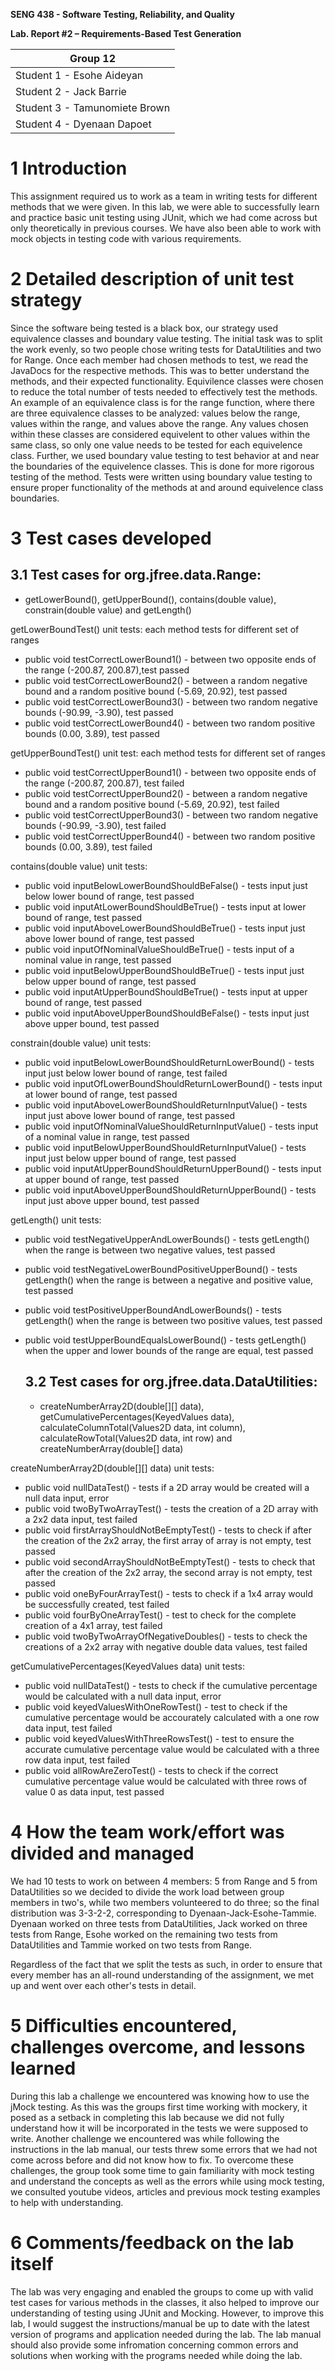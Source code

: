 **SENG 438 - Software Testing, Reliability, and Quality**

**Lab. Report \#2 – Requirements-Based Test Generation**

| Group 12 |     
| -------------- |
| Student 1 - Esohe Aideyan |   
| Student 2 - Jack Barrie   |   
| Student 3 - Tamunomiete Brown |   
| Student 4 - Dyenaan Dapoet|   

# 1 Introduction

This assignment required us to work as a team in writing tests for different methods that we were given. In this lab, we were able to successfully learn and practice basic unit testing using JUnit, which we had come across but only theoretically in previous courses. We have also been able to work with mock objects in testing code with various requirements.

# 2 Detailed description of unit test strategy

Since the software being tested is a black box, our strategy used equivalence classes and boundary value testing. The initial task was to split the work evenly, so two 
people chose writing tests for DataUtilities and two for Range. Once each member had chosen methods to test, we read the JavaDocs for the respective methods. This was 
to better understand the methods, and their expected functionality. Equivilence classes were chosen to reduce the total number of tests needed to effectively test the 
methods. An example of an equivalence class is for the range function, where there are three equivalence classes to be analyzed: values below the range, values within 
the range, and values above the range. Any values chosen within these classes are considered equivelent to other values within the same class, so only one value needs
to be tested for each equivelence class. Further, we used boundary value testing to test behavior at and near the boundaries of the equivelence classes. This is done 
for more rigorous testing of the method. Tests were written using boundary value testing to ensure proper functionality of the methods at and around equivelence class 
boundaries. 

# 3 Test cases developed

  ## 3.1 Test cases for org.jfree.data.Range:
  * getLowerBound(), getUpperBound(), contains(double value), constrain(double value) and getLength()
<!-- Summarily,
- all tests for getLowerBound() successfully run with no errors or failures.
- tests for getUpperBound() runs with no errors but all failures (due to wrong source code). -->

getLowerBoundTest() unit tests:
each method tests for different set of ranges
- public void testCorrectLowerBound1() - between two opposite ends of the range (-200.87, 200.87),test passed
- public void testCorrectLowerBound2() - between a random negative bound and a random positive bound (-5.69, 20.92), test passed
- public void testCorrectLowerBound3() - between two random negative bounds (-90.99, -3.90), test passed
- public void testCorrectLowerBound4() - between two random positive bounds (0.00, 3.89), test passed

getUpperBoundTest() unit test:
each method tests for different set of ranges
- public void testCorrectUpperBound1() - between two opposite ends of the range (-200.87, 200.87), test failed
- public void testCorrectUpperBound2() - between a random negative bound and a random positive bound (-5.69, 20.92), test failed
- public void testCorrectUpperBound3() - between two random negative bounds (-90.99, -3.90), test failed
- public void testCorrectUpperBound4() - between two random positive bounds (0.00, 3.89), test failed

contains(double value) unit tests:
 - public void inputBelowLowerBoundShouldBeFalse() - tests input just below lower bound of range, test passed
 - public void inputAtLowerBoundShouldBeTrue() - tests input at lower bound of range, test passed
 - public void inputAboveLowerBoundShouldBeTrue() - tests input just above lower bound of range, test passed
 - public void inputOfNominalValueShouldBeTrue() - tests input of a nominal value in range, test passed
 - public void inputBelowUpperBoundShouldBeTrue() - tests input just below upper bound of range, test passed
 - public void inputAtUpperBoundShouldBeTrue() - tests input at upper bound of range, test passed
 - public void inputAboveUpperBoundShouldBeFalse() - tests input just above upper bound, test passed

constrain(double value) unit tests:
 - public void inputBelowLowerBoundShouldReturnLowerBound() - tests input just below lower bound of range, test failed
 - public void inputOfLowerBoundShouldReturnLowerBound() - tests input at lower bound of range, test passed
 - public void inputAboveLowerBoundShouldReturnInputValue() - tests input just above lower bound of range, test passed
 - public void inputOfNominalValueShouldReturnInputValue() - tests input of a nominal value in range, test passed
 - public void inputBelowUpperBoundShouldReturnInputValue() - tests input just below upper bound of range, test passed
 - public void inputAtUpperBoundShouldReturnUpperBound() - tests input at upper bound of range, test passed
 - public void inputAboveUpperBoundShouldReturnUpperBound() - tests input just above upper bound, test passed

getLength() unit tests:
- public void testNegativeUpperAndLowerBounds() - tests getLength() when the range is between two negative values, test passed
- public void testNegativeLowerBoundPositiveUpperBound() - tests getLength() when the range is between a negative and positive value, test passed
- public void testPositiveUpperBoundAndLowerBounds() - tests getLength() when the range is between two positive values, test passed
- public void testUpperBoundEqualsLowerBound() - tests getLength() when the upper and lower bounds of the range are equal, test passed

  ## 3.2 Test cases for org.jfree.data.DataUtilities: 
  * createNumberArray2D(double[][] data), getCumulativePercentages(KeyedValues data), calculateColumnTotal(Values2D   data, int column), calculateRowTotal(Values2D       data, int row) and createNumberArray(double[] data)

createNumberArray2D(double[][] data) unit tests:
- public void nullDataTest() - tests if a 2D array would be created will a null data input, error
- public void twoByTwoArrayTest() - tests the creation of a 2D array with a 2x2 data input, test failed
- public void firstArrayShouldNotBeEmptyTest() - tests to check if after the creation of the 2x2 array, the first array of array is not empty, test passed
- public void secondArrayShouldNotBeEmptyTest() - tests to check that after the creation of the 2x2 array, the second array is not empty, test passed
- public void oneByFourArrayTest() - tests to check if a 1x4 array would be successfully created, test failed
- public void fourByOneArrayTest() - test to check for the complete creation of a 4x1 array, test failed
- public void twoByTwoArrayOfNegativeDoubles() - tests to check the creations of a 2x2 array with negative double data values, test failed

getCumulativePercentages(KeyedValues data) unit tests:
- public void nullDataTest() - tests to check if the cumulative percentage would be calculated with a null data input, error
- public void keyedValuesWithOneRowTest() - test to check if the cumulative percentage would be accourately calculated with a one row data input, test failed
- public void keyedValuesWithThreeRowsTest() - test to ensure the accurate cumulative percentage value would be calculated with a three row data input, test failed
- public void allRowAreZeroTest() - tests to check if the correct cumulative percentage value would be calculated with three rows of value 0 as data input, test passed


# 4 How the team work/effort was divided and managed

We had 10 tests to work on between 4 members: 5 from Range and 5 from DataUtilities so we decided to divide the work load between group members in two's, while two members volunteered to do three; so the final distribution was 3-3-2-2, corresponding to Dyenaan-Jack-Esohe-Tammie. Dyenaan worked on three tests from DataUtilities, Jack worked on three tests from Range, Esohe worked on the remaining two tests from DataUtilities and Tammie worked on two tests from Range.

Regardless of the fact that we split the tests as such, in order to ensure that every member has an all-round understanding of the assignment, we met up and went over each other's tests in detail.

# 5 Difficulties encountered, challenges overcome, and lessons learned

During this lab a challenge we encountered was knowing how to use the jMock testing. As this was the groups first time working with mockery, it posed as a setback in completing this lab because we did not fully understand how it will be incorporated in the tests we were supposed to write. Another challenge we encountered was while following the instructions in the lab manual, our tests threw some errors that we had not come across before and did not know how to fix.
To overcome these challenges, the group took some time to gain familiarity with mock testing and understand the concepts as well as the errors while using mock testing, we consulted youtube videos, articles and previous mock testing examples to help with understanding.

# 6 Comments/feedback on the lab itself

The lab was very engaging and enabled the groups to come up with valid test cases for various methods in the classes, it also helped to improve our understanding of testing using JUnit and Mocking. However, to improve this lab, I would suggest the instructions/manual be up to date with the latest version of programs and application needed during the lab. The lab manual should also provide some infromation concerning common errors and solutions when working with the programs needed while doing the lab.
